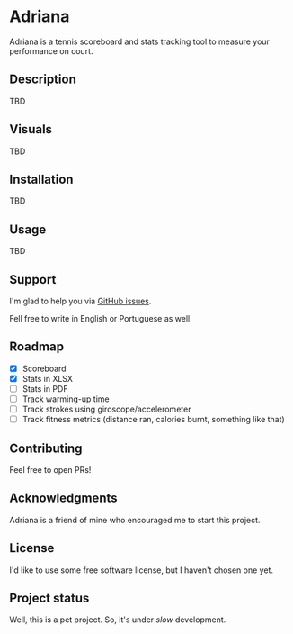 # Adriana

Adriana is a tennis scoreboard and stats tracking tool to measure your performance on court.

## Description

TBD

## Visuals

TBD 

## Installation

TBD

## Usage

TBD

## Support

I'm glad to help you via [GitHub issues](https://github.com/acamargo/adriana/issues).

Fell free to write in English or Portuguese as well.

## Roadmap

- [x] Scoreboard
- [x] Stats in XLSX
- [ ] Stats in PDF
- [ ] Track warming-up time
- [ ] Track strokes using giroscope/accelerometer
- [ ] Track fitness metrics (distance ran, calories burnt, something like that)

## Contributing

Feel free to open PRs!

## Acknowledgments

Adriana is a friend of mine who encouraged me to start this project.

## License

I'd like to use some free software license, but I haven't chosen one yet.

## Project status

Well, this is a pet project. So, it's under *slow* development.
